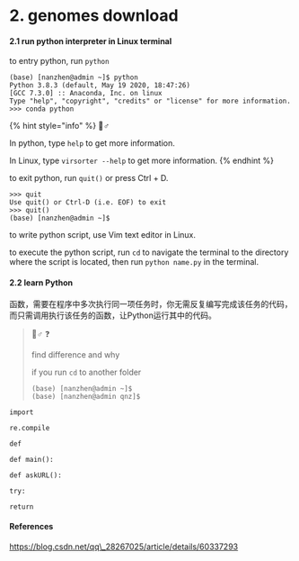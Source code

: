 # 2. genomes download

#### 2.1 run python interpreter in Linux terminal

to entry python, run `python`

```text
(base) [nanzhen@admin ~]$ python
Python 3.8.3 (default, May 19 2020, 18:47:26) 
[GCC 7.3.0] :: Anaconda, Inc. on linux
Type "help", "copyright", "credits" or "license" for more information.
>>> conda python
```

{% hint style="info" %}
🧙♂ 

In python,  type `help` to get more information.

In Linux, type `virsorter --help` to get more information.
{% endhint %}

to exit python, run `quit()` or press Ctrl + D.

```text
>>> quit
Use quit() or Ctrl-D (i.e. EOF) to exit
>>> quit()
(base) [nanzhen@admin ~]$ 
```

to write python script, use Vim text editor in Linux.

to execute the python script, run `cd` to navigate the terminal to the directory where the script is located, then run `python name.py` in the terminal.

#### 2.2 learn Python

函数，需要在程序中多次执行同一项任务时，你无需反复编写完成该任务的代码，而只需调用执行该任务的函数，让Python运行其中的代码。

> 🧙♂ ❓ 
>
> find difference and why
>
> if you run `cd` to another folder
>
> ```text
> (base) [nanzhen@admin ~]$ 
> (base) [nanzhen@admin qnz]$ 
> ```

>





`import` 

`re.compile` 

`def` 

`def main():` 

`def askURL():` 

`try:` 

`return` 















#### References

https://blog.csdn.net/qq\_28267025/article/details/60337293

